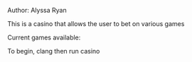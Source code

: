 Author: Alyssa Ryan

This is a casino that allows the user to bet on various games

Current games available:


To begin, clang then run casino
